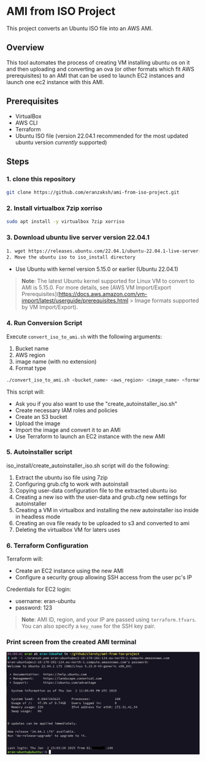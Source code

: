 # AMI from ISO Project

This project converts an Ubuntu ISO file into an AWS AMI.

## Overview

This tool automates the process of creating VM installing ubuntu os on it and then uploading and converting an ova (or other formats which fit AWS prerequisites) to an AMI that can be used to launch EC2 instances and launch one ec2 instance with this AMI.

## Prerequisites

- VirtualBox
- AWS CLI
- Terraform
- Ubuntu ISO file (version 22.04.1 recommended for the most updated ubuntu version *currently* supported)

## Steps

### 1. clone this repository
```bash
git clone https://github.com/eranzaksh/ami-from-iso-project.git
```

### 2. Install virtualbox 7zip xorriso
```bash
sudo apt install -y virtualbox 7zip xorriso
```

### 3. Download ubuntu live server version 22.04.1
```bash
1. wget https://releases.ubuntu.com/22.04.1/ubuntu-22.04.1-live-server-amd64.iso
2. Move the ubuntu iso to iso_install directory
```
- Use Ubuntu with kernel version 5.15.0 or earlier (Ubuntu 22.04.1)

> **Note**: The latest Ubuntu kernel supported for Linux VM to convert to AMI is 5.15.0. For more details, see [AWS VM Import/Export Prerequisites](https://docs.aws.amazon.com/vm-import/latest/userguide/prerequisites.html > Image formats supported by VM Import/Export).

### 4. Run Conversion Script
Execute `convert_iso_to_ami.sh` with the following arguments:

1. Bucket name
2. AWS region
3. image name (with no extension)
4. Format type
```bash
./convert_iso_to_ami.sh <bucket_name> <aws_region> <image_name> <format_type>
```
This script will:
- Ask you if you also want to use the "create_autoinstaller_iso.sh"
- Create necessary IAM roles and policies
- Create an S3 bucket
- Upload the image
- Import the image and convert it to an AMI
- Use Terraform to launch an EC2 instance with the new AMI

### 5. Autoinstaller script
iso_install/create_autoinstaller_iso.sh script will do the following:

1. Extract the ubuntu iso file using 7zip
2. Configuring grub.cfg to work with autoinstall
3. Copying user-data configuration file to the extracted ubuntu iso
4. Creating a new iso with the user-data and grub.cfg new settings for autoinstaller
5. Creating a VM in virtualbox and installing the new autoinstaller iso inside in headless mode
6. Creating an ova file ready to be uploaded to s3 and converted to ami
7. Deleting the virtualbox VM for laters uses 

### 6. Terraform Configuration

Terraform will:
- Create an EC2 instance using the new AMI
- Configure a security group allowing SSH access from the user pc's IP

Credentials for EC2 login:
- username: eran-ubuntu
- password: 123

> **Note**: AMI ID, region, and your IP are passed using `terraform.tfvars`. You can also specify a `key_name` for the SSH key pair.
 ### Print screen from the created AMI terminal
 ![Terminal screenshot](Screenshot_from_terminal.png)